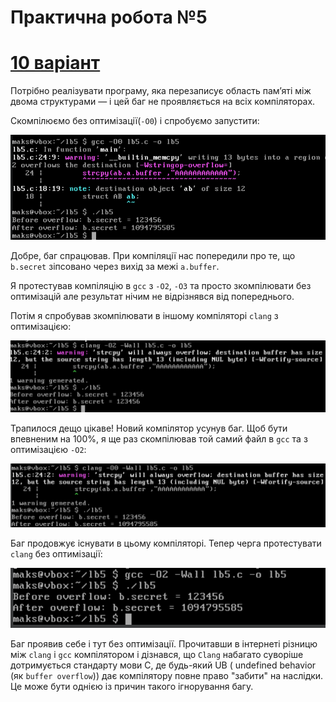 # Практична робота №5

# [10 варіант](lb5.c)

Потрібно реалізувати програму, яка перезаписує область пам’яті між двома структурами — і цей баг не проявляється на всіх компіляторах.

Скомпілюємо без оптимізації(```-O0```) і спробуємо запустити:

![1](images/1.png)

Добре, баг спрацював. При компіляції нас попередили про те, що ```b.secret``` зіпсовано через вихід за межі ```a.buffer```.

Я протестував компіляцію в ```gcc``` з ``` -O2 ```, ``` -O3 ``` та просто зкомпілювати без оптимізацій але результат нічим не відрізнявся від попереднього. 

Потім я спробував зкомпілювати в іншому компіляторі ```clang``` з оптимізацією:

![2](images/2.png)

Трапилося дещо цікаве! Новий компілятор усунув баг.
Щоб бути впевненим на 100%, я ще раз скомпілював той самий файл в ``` gcc ``` та з оптимізацією ``` -O2 ```:

![3](images/3.png)

Баг продовжує існувати в цьому компіляторі. Тепер черга протестувати ```clang``` без оптимізації:

![4](images/4.png)

Баг проявив себе і тут без оптимізації. Прочитавши в інтернеті різницю між ```clang``` і ```gcc``` компілятором і дізнався, що ```Clang``` набагато суворіше дотримується стандарту мови C, де будь-який UB ( undefined behavior (як ```buffer overflow```)) дає компілятору повне право "забити" на наслідки. Це може бути однією із причин такого ігнорування багу.